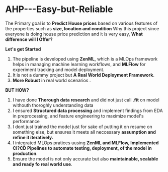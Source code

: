 # AHP---Easy-but-Reliable

The Primary goal is to **Predict House prices** based on various features of the properties such as **size, location and condition**
Why this project since everyone is doing house price prediction and it is very easy, **What difference will I Offer?**

**Let's get Started**

1. The pipeline is developed using **ZenML**, which is a MLOps framework helps in managing machine learning workflows, and **MLFlow** for experiment tracking and model deployment.
2. It is not a dummy project but **A Real World Deployment Framework**.
3. **More Robust** in real world scenarios .

**BUT HOW?**
1. I have done **Thorough data research** and did not just call **.fit** on model withouth thoroghly understanding data
2. I ensured **Structured data processing** and implement findings from EDA in preprocessing, and feature engineering to maximize model's performance
3. I dont just trained the model just for sake of putting it on resume on something else, but ensures it meets all neccessary **assumption and refine it iteratively.**
4. I integrated MLOps pratices uusing **ZenML and MLFlow, Implemented CI?CD Pipelines to automate testing, deployment, of the model in production**.
5. Ensure the model is not only accurate but also **maintainable, scalable and ready fo real world use**.
